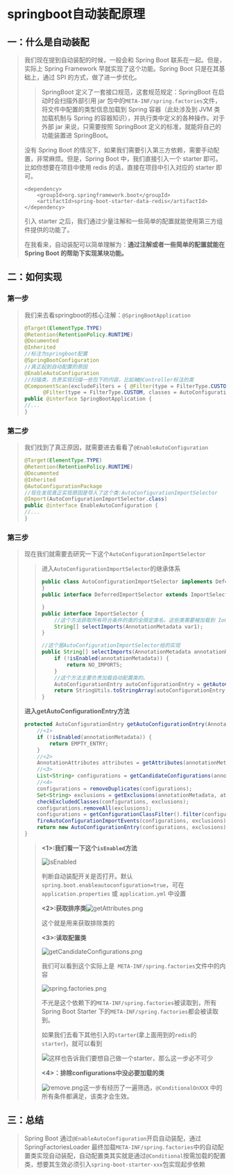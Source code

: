 # springboot自动装配原理

## 一：什么是自动装配

> 我们现在提到自动装配的时候，一般会和 Spring Boot 联系在一起。但是，实际上 Spring Framework 早就实现了这个功能。Spring Boot 只是在其基础上，通过 SPI 的方式，做了进一步优化。
>
> > SpringBoot 定义了一套接口规范，这套规范规定：SpringBoot 在启动时会扫描外部引用 jar 包中的`META-INF/spring.factories`文件，将文件中配置的类型信息加载到 Spring 容器（此处涉及到 JVM 类加载机制与 Spring 的容器知识），并执行类中定义的各种操作。对于外部 jar 来说，只需要按照 SpringBoot 定义的标准，就能将自己的功能装置进 SpringBoot。
>
> 没有 Spring Boot 的情况下，如果我们需要引入第三方依赖，需要手动配置，非常麻烦。但是，Spring Boot 中，我们直接引入一个 starter 即可。比如你想要在项目中使用 redis 的话，直接在项目中引入对应的 starter 即可。
>
> ```text
> <dependency>
>     <groupId>org.springframework.boot</groupId>
>     <artifactId>spring-boot-starter-data-redis</artifactId>
> </dependency>
> ```
>
> 引入 starter 之后，我们通过少量注解和一些简单的配置就能使用第三方组件提供的功能了。
>
> 在我看来，自动装配可以简单理解为：**通过注解或者一些简单的配置就能在 Spring Boot 的帮助下实现某块功能。**

## 二：如何实现

### 第一步

> 我们来去看springboot的核心注解：`@SpringBootApplication`
>
> ~~~java
> @Target(ElementType.TYPE)
> @Retention(RetentionPolicy.RUNTIME)
> @Documented
> @Inherited
> //标注为springboot配置
> @SpringBootConfiguration
> //真正起到自动配置的原因
> @EnableAutoConfiguration
> //扫描类，负责实现扫描一些包下的内容，比如被@Controller标注的类
> @ComponentScan(excludeFilters = { @Filter(type = FilterType.CUSTOM, classes = TypeExcludeFilter.class),
> 		@Filter(type = FilterType.CUSTOM, classes = AutoConfigurationExcludeFilter.class) })
> public @interface SpringBootApplication {
> //...
> }
> ~~~



### 第二步

> 我们找到了真正原因，就需要进去看看了`@EnableAutoConfiguration`
>
> ~~~java
> @Target(ElementType.TYPE)
> @Retention(RetentionPolicy.RUNTIME)
> @Documented
> @Inherited
> @AutoConfigurationPackage
> //现在发现真正实现原因是导入了这个类:AutoConfigurationImportSelector
> @Import(AutoConfigurationImportSelector.class)
> public @interface EnableAutoConfiguration {
> //...
> }
> ~~~



### 第三步

> 现在我们就需要去研究一下这个`AutoConfigurationImportSelector`
>
> > 进入`AutoConfigurationImportSelector`的继承体系
> >
> > ~~~java
> > public class AutoConfigurationImportSelector implements DeferredImportSelector, BeanClassLoaderAware, ResourceLoaderAware, BeanFactoryAware, EnvironmentAware, Ordered {
> > }
> > public interface DeferredImportSelector extends ImportSelector {
> > 
> > }
> > public interface ImportSelector {
> >     //这个方法获取所有符合条件的类的全限定类名，这些类需要被加载到 IoC 容器中。
> >     String[] selectImports(AnnotationMetadata var1);
> > }
> > 
> > //这个是AutoConfigurationImportSelector给的实现
> > public String[] selectImports(AnnotationMetadata annotationMetadata) {
> >     if (!isEnabled(annotationMetadata)) {
> >         return NO_IMPORTS;
> >     }
> >     //这个方法主要负责加载自动配置类的。
> >     AutoConfigurationEntry autoConfigurationEntry = getAutoConfigurationEntry(annotationMetadata);
> >     return StringUtils.toStringArray(autoConfigurationEntry.getConfigurations());
> > }
> > ~~~
>
> **进入getAutoConfigurationEntry方法**
>
> ~~~java
> protected AutoConfigurationEntry getAutoConfigurationEntry(AnnotationMetadata annotationMetadata) {
>     //<1>
>     if (!isEnabled(annotationMetadata)) {
>         return EMPTY_ENTRY;
>     }
>     //<2>
>     AnnotationAttributes attributes = getAttributes(annotationMetadata);
>     //<3>
>     List<String> configurations = getCandidateConfigurations(annotationMetadata, attributes);
>     //<4>
>     configurations = removeDuplicates(configurations);
>     Set<String> exclusions = getExclusions(annotationMetadata, attributes);
>     checkExcludedClasses(configurations, exclusions);
>     configurations.removeAll(exclusions);
>     configurations = getConfigurationClassFilter().filter(configurations);
>     fireAutoConfigurationImportEvents(configurations, exclusions);
>     return new AutoConfigurationEntry(configurations, exclusions);
> }
> ~~~
>
> > **<1>:我们看一下这个`isEnabled`方法**
> >
> > ![isEnabled](../image/isEnabled.png)
> >
> > 判断自动装配开关是否打开。默认`spring.boot.enableautoconfiguration=true`，可在 `application.properties` 或 `application.yml` 中设置
> >
> > **<2>:获取排序类**![getAttributes.png](../image/getAttributes.png)
> >
> > 这个就是用来获取排除类的
> >
> > **<3>:读取配置类**
> >
> > ![getCandidateConfigurations.png](../image/getCandidateConfigurations.png)
> >
> > 我们可以看到这个实际上是` META-INF/spring.factories`文件中的内容
> >
> > ![spring.factories.png](../image/spring.factories.png)
> >
> > 不光是这个依赖下的`META-INF/spring.factories`被读取到，所有 Spring Boot Starter 下的`META-INF/spring.factories`都会被读取到。
> >
> > 如果我们去看下其他引入的`starter`(拿上面用到的`redis`的`starter`)，就可以看到
> >
> > ![](../image/starter.png)这样也告诉我们要想自己做一个starter，那么这一步必不可少
> >
> > **<4>：排除configurations中没必要加载的类**
> >
> > ![remove.png](../image/remove.png)这一步有经历了一遍筛选，`@ConditionalOnXXX` 中的所有条件都满足，该类才会生效。
>
> 

## 三：总结

> Spring Boot 通过`@EnableAutoConfiguration`开启自动装配，通过 SpringFactoriesLoader 最终加载`META-INF/spring.factories`中的自动配置类实现自动装配，自动配置类其实就是通过`@Conditional`按需加载的配置类，想要其生效必须引入`spring-boot-starter-xxx`包实现起步依赖